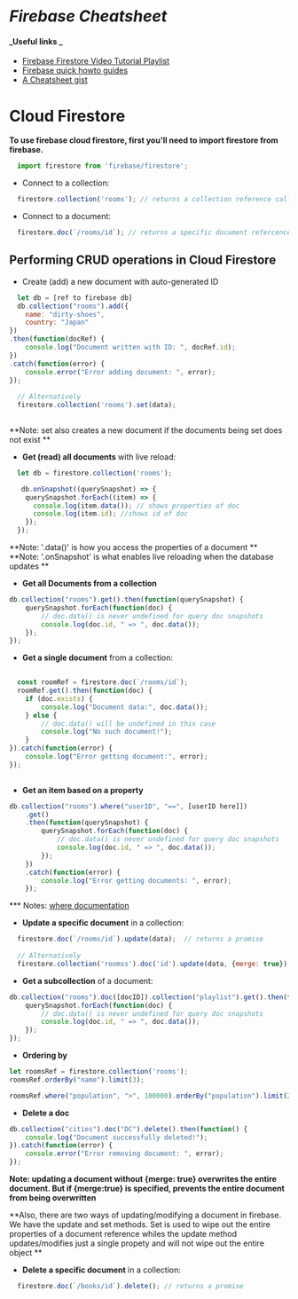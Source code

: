 # _Firebase Cheatsheet_
#### _Useful links _
* [Firebase Firestore Video Tutorial Playlist](https://www.youtube.com/playlist?list=PLl-K7zZEsYLluG5MCVEzXAQ7ACZBCuZgZ&app=desktop)
* [Firebase quick howto guides](https://cloud.google.com/firestore/docs/how-to)
* [A Cheatsheet gist](https://gist.github.com/victorbruce/0e6845010e7c4b24ddbccbe58094c57f)

# Cloud Firestore

**To use firebase cloud firestore, first you'll need to import firestore from firebase.**

```js
  import firestore from 'firebase/firestore';
```
- Connect to a collection:

```js
  firestore.collection('rooms'); // returns a collection reference called rooms
```

- Connect to a document:

```js
  firestore.doc(`/rooms/id`); // returns a specific document refercence 
```

## Performing CRUD operations in Cloud Firestore

- Create (add) a new document with auto-generated ID

```js
  let db = [ref to firebase db]
  db.collection("rooms").add({
    name: "dirty-shoes",
    country: "Japan"
})
.then(function(docRef) {
    console.log("Document written with ID: ", docRef.id);
})
.catch(function(error) {
    console.error("Error adding document: ", error);
});
  
  // Alternatively
  firestore.collection('rooms').set(data);
  
```
**Note: set also creates a new document if the documents being set does not exist **

- **Get (read) all documents** with live reload:

```js
  let db = firestore.collection('rooms');

   db.onSnapshot((querySnapshot) => {
    querySnapshot.forEach((item) => {
      console.log(item.data()); // shows properties of doc
      console.log(item.id); //shows id of doc
    });
  });
```
**Note: '.data()' is how you access the properties of a document **
**Note: '.onSnapshot' is what enables live reloading when the database updates **
- **Get all Documents from a collection**
```js
db.collection("rooms").get().then(function(querySnapshot) {
    querySnapshot.forEach(function(doc) {
        // doc.data() is never undefined for query doc snapshots
        console.log(doc.id, " => ", doc.data());
    });
});

```
- **Get a single document** from a collection: 

```js
  
  const roomRef = firestore.doc(`/rooms/id`);
  roomRef.get().then(function(doc) {
    if (doc.exists) {
        console.log("Document data:", doc.data());
    } else {
        // doc.data() will be undefined in this case
        console.log("No such document!");
    }
}).catch(function(error) {
    console.log("Error getting document:", error);
});
  
```

- **Get an item based on a property**
```js
db.collection("rooms").where("userID", "==", [userID here]])
    .get()
    .then(function(querySnapshot) {
        querySnapshot.forEach(function(doc) {
            // doc.data() is never undefined for query doc snapshots
            console.log(doc.id, " => ", doc.data());
        });
    })
    .catch(function(error) {
        console.log("Error getting documents: ", error);
    });
```
*** Notes: [where documentation](https://cloud.google.com/firestore/docs/query-data/queries)

- **Update a specific document** in a collection:

```js
  firestore.doc(`/rooms/id`).update(data);  // returns a promise
  
  // Alternatively
  firestore.collection('roomss').doc('id').update(data, {merge: true})
```

- **Get a subcollection** of a document: 
```js
db.collection("rooms").doc([docID]).collection("playlist").get().then(function(querySnapshot) {
    querySnapshot.forEach(function(doc) {
        // doc.data() is never undefined for query doc snapshots
        console.log(doc.id, " => ", doc.data());
    });
});
```

- **Ordering by**
```js
let roomsRef = firestore.collection('rooms');
roomsRef.orderBy("name").limit(3);

roomsRef.where("population", ">", 100000).orderBy("population").limit(2);
```



- **Delete a doc**
```js
db.collection("cities").doc("DC").delete().then(function() {
    console.log("Document successfully deleted!");
}).catch(function(error) {
    console.error("Error removing document: ", error);
});
```

**Note: updating a document without {merge: true} overwrites the entire document. But if {merge:true} is specified, prevents the entire document from being overwritten**

**Also, there are two ways of updating/modifying a document in firebase. We have the update and set methods. Set is used to wipe out the entire properties of a document reference whiles the update method updates/modifies just a single propety and will not wipe out the entire object **

- **Delete a specific document** in a collection:

```js
  firestore.doc(`/books/id`).delete(); // returns a promise
```


